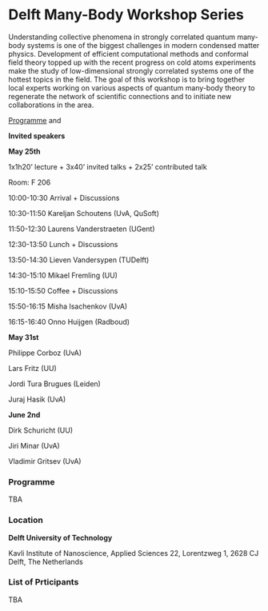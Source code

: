 Delft Many-Body Workshop Series
===============================


Understanding collective phenomena in strongly correlated quantum many-body systems is one of the biggest challenges in modern condensed matter physics. Development of efficient computational methods and conformal field theory topped up with the recent progress on cold atoms experiments make the study of low-dimensional strongly correlated systems one of the hottest topics in the field. The goal of this workshop is to bring together local experts working on various aspects of quantum many-body theory to regenerate the network of scientific connections and to initiate new collaborations in the area.

[Programme](https://nchepiga.github.io/homepage/assets/program_workshops.pdf) and

**Invited speakers**


**May 25th**

1x1h20’ lecture + 3x40’ invited talks + 2x25’ contributed talk

Room: F 206

10:00-10:30 Arrival + Discussions

10:30-11:50 Kareljan Schoutens (UvA, QuSoft)

11:50-12:30 Laurens Vanderstraeten (UGent)

12:30-13:50 Lunch + Discussions

13:50-14:30 Lieven Vandersypen (TUDelft)

14:30-15:10 Mikael Fremling (UU)

15:10-15:50 Coffee + Discussions

15:50-16:15 Misha Isachenkov (UvA)

16:15-16:40 Onno Huijgen (Radboud)




**May 31st**

Philippe Corboz (UvA)

Lars Fritz (UU)

Jordi Tura Brugues (Leiden)

Juraj Hasik (UvA)


**June 2nd**

Dirk Schuricht (UU)

Jiri Minar (UvA)

Vladimir Gritsev (UvA)

### Programme 

TBA


### Location


**Delft University of Technology**

Kavli Institute of Nanoscience,  Applied Sciences 22, Lorentzweg 1, 2628 CJ Delft,  The Netherlands

### List of Prticipants

TBA

